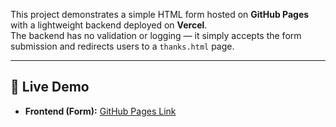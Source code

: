 
This project demonstrates a simple HTML form hosted on **GitHub Pages** with a lightweight backend deployed on **Vercel**.  
The backend has no validation or logging — it simply accepts the form submission and redirects users to a `thanks.html` page.

---

## 🚀 Live Demo
- **Frontend (Form):** [GitHub Pages Link](https://github.com/kdscoder1997/Personal-Projects/blob/main/html-css-projects/registration-form/index.html)
